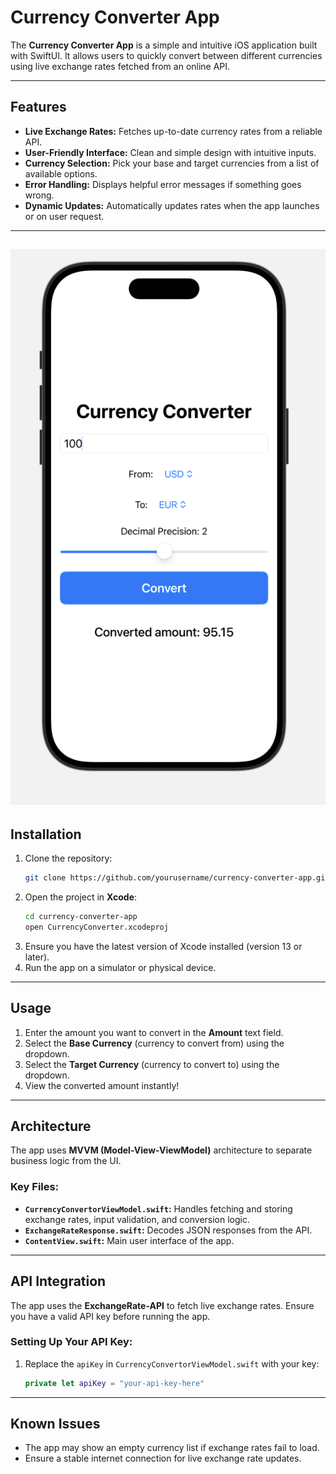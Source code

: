 # Currency Converter App

The **Currency Converter App** is a simple and intuitive iOS application built with SwiftUI. It allows users to quickly convert between different currencies using live exchange rates fetched from an online API.

---

## Features
- **Live Exchange Rates:** Fetches up-to-date currency rates from a reliable API.
- **User-Friendly Interface:** Clean and simple design with intuitive inputs.
- **Currency Selection:** Pick your base and target currencies from a list of available options.
- **Error Handling:** Displays helpful error messages if something goes wrong.
- **Dynamic Updates:** Automatically updates rates when the app launches or on user request.

---
![Description of Screenshot](currency-convertor.png)
---

## Installation
1. Clone the repository:
   ```bash
   git clone https://github.com/yourusername/currency-converter-app.git
   ```
2. Open the project in **Xcode**:
   ```bash
   cd currency-converter-app
   open CurrencyConverter.xcodeproj
   ```
3. Ensure you have the latest version of Xcode installed (version 13 or later).
4. Run the app on a simulator or physical device.

---

## Usage
1. Enter the amount you want to convert in the **Amount** text field.
2. Select the **Base Currency** (currency to convert from) using the dropdown.
3. Select the **Target Currency** (currency to convert to) using the dropdown.
4. View the converted amount instantly!

---

## Architecture
The app uses **MVVM (Model-View-ViewModel)** architecture to separate business logic from the UI.

### Key Files:
- **`CurrencyConvertorViewModel.swift`:** Handles fetching and storing exchange rates, input validation, and conversion logic.
- **`ExchangeRateResponse.swift`:** Decodes JSON responses from the API.
- **`ContentView.swift`:** Main user interface of the app.

---

## API Integration
The app uses the **ExchangeRate-API** to fetch live exchange rates. Ensure you have a valid API key before running the app.

### Setting Up Your API Key:
1. Replace the `apiKey` in `CurrencyConvertorViewModel.swift` with your key:
   ```swift
   private let apiKey = "your-api-key-here"
   ```

---

## Known Issues
- The app may show an empty currency list if exchange rates fail to load.
- Ensure a stable internet connection for live exchange rate updates.
